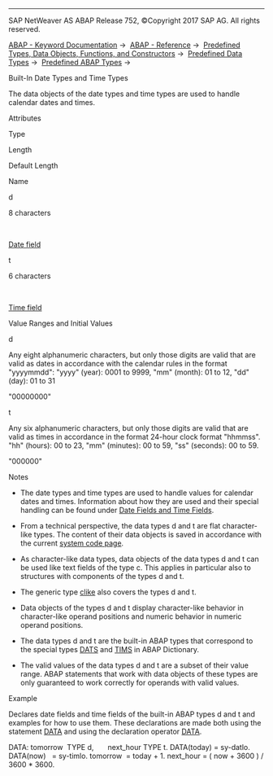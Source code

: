   

* * *

SAP NetWeaver AS ABAP Release 752, ©Copyright 2017 SAP AG. All rights reserved.

[ABAP - Keyword Documentation](https://help.sap.com/doc/abapdocu_752_index_htm/7.52/en-US/abenabap.htm) →  [ABAP - Reference](https://help.sap.com/doc/abapdocu_752_index_htm/7.52/en-US/abenabap_reference.htm) →  [Predefined Types, Data Objects, Functions, and Constructors](https://help.sap.com/doc/abapdocu_752_index_htm/7.52/en-US/abenbuilt_in.htm) →  [Predefined Data Types](https://help.sap.com/doc/abapdocu_752_index_htm/7.52/en-US/abenbuilt_in_types.htm) →  [Predefined ABAP Types](https://help.sap.com/doc/abapdocu_752_index_htm/7.52/en-US/abenbuilt_in_types_complete.htm) → 

Built-In Date Types and Time Types

The data objects of the date types and time types are used to handle calendar dates and times.

Attributes

Type

Length

Default Length

Name

d

8 characters

 

[Date field](https://help.sap.com/doc/abapdocu_752_index_htm/7.52/en-US/abendate_field_glosry.htm "Glossary Entry")

t

6 characters

 

[Time field](https://help.sap.com/doc/abapdocu_752_index_htm/7.52/en-US/abentime_field_glosry.htm "Glossary Entry")

Value Ranges and Initial Values

d

Any eight alphanumeric characters, but only those digits are valid that are valid as dates in accordance with the calendar rules in the format "yyyymmdd": "yyyy" (year): 0001 to 9999, "mm" (month): 01 to 12, "dd" (day): 01 to 31

"00000000"

t

Any six alphanumeric characters, but only those digits are valid that are valid as times in accordance in the format 24-hour clock format "hhmmss". "hh" (hours): 00 to 23, "mm" (minutes): 00 to 59, "ss" (seconds): 00 to 59.

"000000"

Notes

-   The date types and time types are used to handle values for calendar dates and times. Information about how they are used and their special handling can be found under [Date Fields and Time Fields](https://help.sap.com/doc/abapdocu_752_index_htm/7.52/en-US/abencharacter_date_time.htm).

-   From a technical perspective, the data types d and t are flat character-like types. The content of their data objects is saved in accordance with the current [system code page](https://help.sap.com/doc/abapdocu_752_index_htm/7.52/en-US/abensystem_codepage_glosry.htm "Glossary Entry").

-   As character-like data types, data objects of the data types d and t can be used like text fields of the type c. This applies in particular also to structures with components of the types d and t.

-   The generic type [clike](https://help.sap.com/doc/abapdocu_752_index_htm/7.52/en-US/abenbuilt_in_types_generic.htm) also covers the types d and t.

-   Data objects of the types d and t display character-like behavior in character-like operand positions and numeric behavior in numeric operand positions.

-   The data types d and t are the built-in ABAP types that correspond to the special types [DATS](https://help.sap.com/doc/abapdocu_752_index_htm/7.52/en-US/abenddic_date_time_types.htm) and [TIMS](https://help.sap.com/doc/abapdocu_752_index_htm/7.52/en-US/abenddic_date_time_types.htm) in ABAP Dictionary.

-   The valid values of the data types d and t are a subset of their value range. ABAP statements that work with data objects of these types are only guaranteed to work correctly for operands with valid values.

Example

Declares date fields and time fields of the built-in ABAP types d and t and examples for how to use them. These declarations are made both using the statement [DATA](https://help.sap.com/doc/abapdocu_752_index_htm/7.52/en-US/abapdata.htm) and using the declaration operator [DATA](https://help.sap.com/doc/abapdocu_752_index_htm/7.52/en-US/abendata_inline.htm).

DATA: tomorrow  TYPE d,
      next\_hour TYPE t.
DATA(today) = sy-datlo.
DATA(now)   = sy-timlo.
tomorrow  = today + 1.
next\_hour = ( now + 3600 ) / 3600 \* 3600.